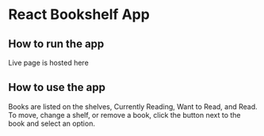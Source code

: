 # React Bookshelf App

 ## How to run the app
 Live page is hosted here []()

 ## How to use the app
 Books are listed on the shelves, Currently Reading, Want to Read, and Read.
 To move, change a shelf, or remove a book, click the button next to the book and select an option.
